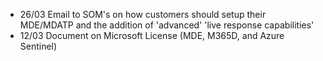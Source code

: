 - 26/03 Email to SOM's on how customers should setup their MDE/MDATP and the addition of 'advanced' 'live response capabilities'
- 12/03 Document on Microsoft License (MDE, M365D, and Azure Sentinel)
